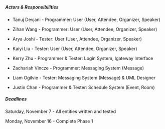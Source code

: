 ##### Actors & Responsibilities #####  
- Tanuj Devjani - Programmer: User (User, Attendee, Organizer, Speaker)  
- Zihan Wang - Programmer: User (User, Attendee, Organizer, Speaker)
- Arya Joshi - Tester: User (User, Attendee, Organizer, Speaker)
- Kaiyi Liu - Tester: User (User, Attendee, Organizer, Speaker)

- Kerry Zhu - Programmer & Tester: Login System, Igateway Interface  

- Zachariah Vincze - Programmer: Messaging System (Message)
- Liam Ogilvie - Tester: Messaging System (Message) & UML Designer

- Justin Chan - Programmer & Tester: Schedule System (Event, Room)  

##### Deadlines #####  
Saturday, November 7 - All entities written and tested

Monday, November 16 - Complete Phase 1
